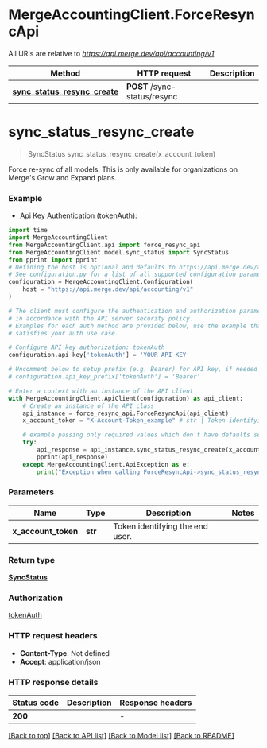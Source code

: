 # MergeAccountingClient.ForceResyncApi

All URIs are relative to *https://api.merge.dev/api/accounting/v1*

Method | HTTP request | Description
------------- | ------------- | -------------
[**sync_status_resync_create**](ForceResyncApi.md#sync_status_resync_create) | **POST** /sync-status/resync | 


# **sync_status_resync_create**
> SyncStatus sync_status_resync_create(x_account_token)



Force re-sync of all models. This is only available for organizations on Merge's Grow and Expand plans.

### Example

* Api Key Authentication (tokenAuth):
```python
import time
import MergeAccountingClient
from MergeAccountingClient.api import force_resync_api
from MergeAccountingClient.model.sync_status import SyncStatus
from pprint import pprint
# Defining the host is optional and defaults to https://api.merge.dev/api/accounting/v1
# See configuration.py for a list of all supported configuration parameters.
configuration = MergeAccountingClient.Configuration(
    host = "https://api.merge.dev/api/accounting/v1"
)

# The client must configure the authentication and authorization parameters
# in accordance with the API server security policy.
# Examples for each auth method are provided below, use the example that
# satisfies your auth use case.

# Configure API key authorization: tokenAuth
configuration.api_key['tokenAuth'] = 'YOUR_API_KEY'

# Uncomment below to setup prefix (e.g. Bearer) for API key, if needed
# configuration.api_key_prefix['tokenAuth'] = 'Bearer'

# Enter a context with an instance of the API client
with MergeAccountingClient.ApiClient(configuration) as api_client:
    # Create an instance of the API class
    api_instance = force_resync_api.ForceResyncApi(api_client)
    x_account_token = "X-Account-Token_example" # str | Token identifying the end user.

    # example passing only required values which don't have defaults set
    try:
        api_response = api_instance.sync_status_resync_create(x_account_token)
        pprint(api_response)
    except MergeAccountingClient.ApiException as e:
        print("Exception when calling ForceResyncApi->sync_status_resync_create: %s\n" % e)
```


### Parameters

Name | Type | Description  | Notes
------------- | ------------- | ------------- | -------------
 **x_account_token** | **str**| Token identifying the end user. |

### Return type

[**SyncStatus**](SyncStatus.md)

### Authorization

[tokenAuth](../README.md#tokenAuth)

### HTTP request headers

 - **Content-Type**: Not defined
 - **Accept**: application/json


### HTTP response details
| Status code | Description | Response headers |
|-------------|-------------|------------------|
**200** |  |  -  |

[[Back to top]](#) [[Back to API list]](../README.md#documentation-for-api-endpoints) [[Back to Model list]](../README.md#documentation-for-models) [[Back to README]](../README.md)

